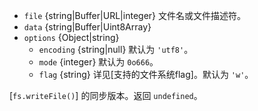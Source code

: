 <!-- YAML
added: v0.1.29
changes:
  - version: v7.4.0
    pr-url: https://github.com/nodejs/node/pull/10382
    description: 参数 `data` 现在可以是一个 `Uint8Array`。
  - version: v5.0.0
    pr-url: https://github.com/nodejs/node/pull/3163
    description: 参数 `file` 现在可以是一个文件描述符。
-->

* `file` {string|Buffer|URL|integer} 文件名或文件描述符。
* `data` {string|Buffer|Uint8Array}
* `options` {Object|string}
  * `encoding` {string|null} 默认为 `'utf8'`。
  * `mode` {integer} 默认为 `0o666`。
  * `flag` {string} 详见[支持的文件系统flag]。默认为 `'w'`。

[`fs.writeFile()`] 的同步版本。返回 `undefined`。

